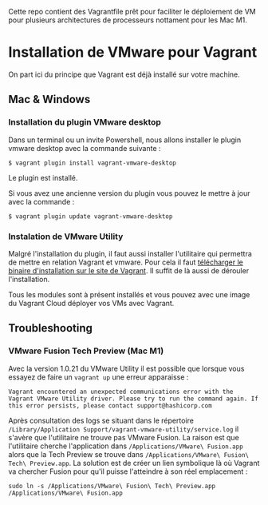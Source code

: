 Cette repo contient des Vagrantfile prêt pour faciliter le déploiement de VM pour plusieurs architectures de processeurs nottament pour les Mac M1.

# Installation de VMware pour Vagrant

On part ici du principe que Vagrant est déjà installé sur votre machine.

## Mac & Windows

### Installation du plugin VMware desktop

Dans un terminal ou un invite Powershell, nous allons installer le plugin vmware desktop avec la commande suivante :
```console
$ vagrant plugin install vagrant-vmware-desktop
```
Le plugin est installé.

Si vous avez une ancienne version du plugin vous pouvez le mettre à jour avec la commande :

```console
$ vagrant plugin update vagrant-vmware-desktop
```
### Instalation de VMware Utility

Malgré l'installation du plugin, il faut aussi installer l'utilitaire qui permettra de mettre en relation Vagrant et vmware. Pour cela il faut [télécharger le binaire d'installation sur le site de Vagrant](https://www.vagrantup.com/vmware/downloads). Il suffit de là aussi de dérouler l'installation.

Tous les modules sont à présent installés et vous pouvez avec une image du Vagrant Cloud déployer vos VMs avec Vagrant.

## Troubleshooting 

### VMware Fusion Tech Preview (Mac M1)

Avec la version 1.0.21 du VMware Utility il est possible que lorsque vous essayez de faire un ``vagrant up`` une erreur apparaisse :

```console
Vagrant encountered an unexpected communications error with the Vagrant VMware Utility driver. Please try to run the command again. If this error persists, please contact support@hashicorp.com
```
Après consultation des logs se situant dans le répertoire ``/Library/Application Support/vagrant-vmware-utility/service.log`` il s'avère que l'utilitaire ne trouve pas VMware Fusion. La raison est que l'utilitaire cherche l'application dans ``/Applications/VMware\ Fusion.app`` alors que la Tech Preview se trouve dans ``/Applications/VMware\ Fusion\ Tech\ Preview.app``. La solution est de créer un lien symbolique là où Vagrant va chercher Fusion pour qu'il puisse l'atteindre à son réel emplacement :

```console
sudo ln -s /Applications/VMware\ Fusion\ Tech\ Preview.app /Applications/VMware\ Fusion.app
```
